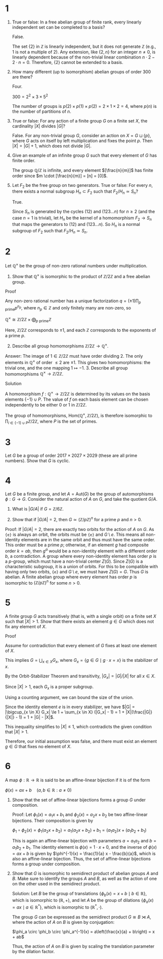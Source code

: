 # 1
1. True or false: In a free abelian group of finite rank, every linearly independent set can be completed to a basis?

   False.

   The set {2} in $\mathbb{Z}$ is linearly independent, but it does not generate $\mathbb{Z}$ (e.g., 1 is not a multiple of 2). Any extension, like $\{2, n\}$ for an integer $n \neq 0$, is linearly dependent because of the non-trivial linear combination $n \cdot 2 - 2 \cdot n = 0$. Therefore, $\{2\}$ cannot be extended to a basis.

2. How many different (up to isomorphism) abelian groups of order 300 are there?

   Four.

   $300=2^2 \times 3 \times 5^2$
   
   The number of groups is $p(2) \times p(1) \times p(2) = 2 \times 1 \times 2 = 4$, where $p(n)$ is the number of partitions of $n$.
3. True or false: For any action of a finite group $G$ on a finite set $X$, the cardinality $|X|$ divides $|G|$?

   False. For any non-trivial group $G$, consider an action on $X = G \sqcup \{p\}$, where $G$ acts on itself by left multiplication and fixes the point $p$. Then $|X| = |G|+1$, which does not divide $|G|$.
   
4. Give an example of an infinite group $G$ such that every element of $G$ has finite order.

   The group $\mathbb{Q}/\mathbb{Z}$ is infinite, and every element $[\frac{n}{m}]$ has finite order since $m \cdot [\frac{n}{m}] = [n] = [0]$.
5. Let $F_2$ be the free group on two generators. True or false: For every $n$, there exists a normal subgroup $H_n \subset F_2$ such that $F_2 / H_n \simeq S_n$?

    True.

   Since $S_n$ is generated by the cycles $(12)$ and $(123\dots n)$ for $n \ge 2$ (and the case $n=1$ is trivial), let $H_n$ be the kernel of a homomorphism $F_2 \to S_n$ that maps the generators to $(12)$ and $(123\dots n)$.
   So $H_n$ is a normal subgroup of $F_2$ such that $F_2 / H_n \simeq S_n$.

# 2
Let $\mathbb{Q}^{\times}$ be the group of non-zero rational numbers under multiplication.
1. Show that $\mathbb{Q}^{\times}$ is isomorphic to the product of $\mathbb{Z} / 2 \mathbb{Z}$ and a free abelian group.

  Proof
  
   Any non-zero rational number has a unique factorization $q = (\pm 1)\prod_{p\text{ prime}}p^{n_p}$, where $n_p \in \mathbb{Z}$ and only finitely many are non-zero, so
   
   $`\mathbb{Q}^{\times} \cong \mathbb{Z} / 2 \mathbb{Z} \times \bigoplus_{p\text{ prime}}\mathbb{Z}`$
   
   Here, $\mathbb{Z} / 2 \mathbb{Z}$ corresponds to $\pm1$, and each $\mathbb{Z}$ corresponds to the exponents of a prime $p$.

2. Describe all group homomorphisms $\mathbb{Z} / 2 \mathbb{Z} \to \mathbb{Q}^{\times}$.

  Answer: The image of $1 \in \mathbb{Z}/2\mathbb{Z}$ must have order dividing 2. The only elements in $\mathbb{Q}^{\times}$ of order $\le 2$ are $\pm 1$. This gives two homomorphisms: the trivial one, and the one mapping $1 \mapsto -1$.
3. Describe all group homomorphisms $\mathbb{Q}^{\times} \to \mathbb{Z} / 2 \mathbb{Z}$.

   Solution

   A homomorphism $f: \mathbb{Q}^{\times} \to \mathbb{Z}/2\mathbb{Z}$ is determined by its values on the basis elements $`\{-1\}\cup P`$. The value of $f$ on each basis element can be chosen independently to be either 0 or 1 in $\mathbb{Z}/2\mathbb{Z}$.

   The group of homomorphisms, $\text{Hom}(\mathbb{Q}^{\times}, \mathbb{Z}/2\mathbb{Z})$, is therefore isomorphic to $`\prod_{i \in \{-1\} \cup P} \mathbb{Z}/2\mathbb{Z}`$, where $P$ is the set of primes.
   


# 3
Let $G$ be a group of order $2017 \times 2027 \times 2029$ (these are all prime numbers). Show that $G$ is cyclic.
# 4
Let $G$ be a finite group, and let $A=\mathrm{Aut}(G)$ be the group of automorphisms $\phi: G \to G$. Consider the natural action of $A$ on $G$, and take the quotient $G / A$.
1. What is $|G / A|$ if $G=\mathbb{Z} / 6 \mathbb{Z}$.

2. Show that if $|G / A|=2$, then $G \simeq(\mathbb{Z} / p \mathbb{Z})^n$ for a prime $p$ and $n>0$.

Proof: If $|G / A|=2$, there are exactly two orbits for the action of $A$ on $G$. As `{e}` is always an orbit, the orbits must be `{e}` and $G \setminus {e}$. This means all non-identity elements are in the same orbit and thus must have the same order. This order must be a prime $p$; otherwise, if an element $g$ had composite order $k=ab$, then $g^a$ would be a non-identity element with a different order $b$, a contradiction. A group where every non-identity element has order $p$ is a $p$-group, which must have a non-trivial center $Z(G)$. Since $Z(G)$ is a characteristic subgroup, it is a union of orbits. For this to be compatible with having only two orbits, `{e}` and $G \setminus {e}$, we must have $Z(G)=G$. Thus $G$ is abelian. A finite abelian group where every element has order $p$ is isomorphic to $(\mathbb{Z}/p\mathbb{Z})^n$ for some $n>0$.

# 5
A finite group $G$ acts transitively (that is, with a single orbit) on a finite set $X$ such that $|X|>1$. Show that there exists an element $g \in G$ which does not fix any element of $X$.

Proof

Assume for contradiction that every element of $G$ fixes at least one element of $X$.

This implies $G = \bigcup_{x \in X} G_x$, where $`G_x = \{g \in G \mid g \cdot x = x\}`$ is the stabilizer of $x$.

By the Orbit-Stabilizer Theorem and transitivity, $|G_x| = |G|/|X|$ for all $x \in X$.

Since $|X| > 1$, each $G_x$ is a proper subgroup.

Using a counting argument, we can bound the size of the union.

Since the identity element $e$ is in every stabilizer, we have $|G| = |\bigcup_{x \in X} G_x| \le 1 + \sum_{x \in X} (|G_x| - 1) = 1 + |X|(\frac{|G|}{|X|} - 1) = 1 + |G| - |X|$.

This inequality simplifies to $|X| \le 1$, which contradicts the given condition that $|X| > 1$.

Therefore, our initial assumption was false, and there must exist an element $g \in G$ that fixes no element of $X$.

# 6
A map $\phi: \mathbb{R} \to \mathbb{R}$ is said to be an affine-linear bijection if it is of the form

$\phi(x)=a x+b \quad(a, b \in \mathbb{R}: a \neq 0)$

1. Show that the set of affine-linear bijections forms a group $G$ under composition.

   Proof: Let $\phi_1(x) = a_1 x + b_1$ and $\phi_2(x) = a_2 x + b_2$ be two affine-linear bijections. Their composition is given by

   $\phi_1 \circ \phi_2 (x) = \phi_1(a_2 x + b_2) = a_1 (a_2 x + b_2) + b_1 = (a_1 a_2)x + (a_1 b_2 + b_1)$

   This is again an affine-linear bijection with parameters $a = a_1 a_2$ and $b = a_1 b_2 + b_1$. The identity element is $\phi(x) = 1 \cdot x + 0$, and the inverse of $\phi(x) = a x + b$ is given by $\phi^{-1}(x) = \frac{1}{a} x - \frac{b}{a}$, which is also an affine-linear bijection. Thus, the set of affine-linear bijections forms a group under composition.
   
2. Show that $G$ is isomorphic to semidirect product of abelian groups $A$ and $B$. Make sure to identify the groups $A$ and $B$, as well as the action of one on the other used in the semidirect product.
   
   Solution: Let $B$ be the group of translations $`\{ \phi_b(x) = x + b \mid b \in \mathbb{R} \}`$, which is isomorphic to $(\mathbb{R}, +)$, and let $A$ be the group of dilations $`\{ \phi_a(x) = a x \mid a \in \mathbb{R}^* \}`$, which is isomorphic to $(\mathbb{R}^*, \cdot)$.

   The group $G$ can be expressed as the semidirect product $G \cong B \rtimes A$, where the action of $A$ on $B$ is given by conjugation:

   $\phi_a \circ \phi_b \circ \phi_a^{-1}(x) = a\left(\frac{x}{a} + b\right) = x + ab$
   
   Thus, the action of $A$ on $B$ is given by scaling the translation parameter by the dilation factor.
